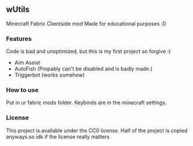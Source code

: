 ## wUtils
Minecraft Fabric Clientside mod
Made for educational purposes :D

### Features
Code is bad and unoptimized, but this is my first project so forgive :)

- Aim Assist
- AutoFish (Propably can't be disabled and is badly made.)
- Triggerbot (works somehow)

### How to use
Put in ur fabric mods folder. Keybinds are in the minecraft settings.

### License

This project is available under the CC0 license.
Half of the project is copied anyways so idk if the license really matters
